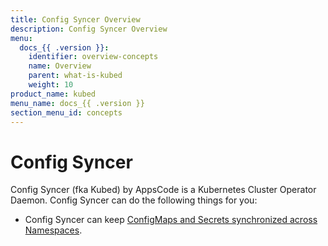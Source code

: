 ```yaml
---
title: Config Syncer Overview
description: Config Syncer Overview
menu:
  docs_{{ .version }}:
    identifier: overview-concepts
    name: Overview
    parent: what-is-kubed
    weight: 10
product_name: kubed
menu_name: docs_{{ .version }}
section_menu_id: concepts
---
```


# Config Syncer

Config Syncer (fka Kubed) by AppsCode is a Kubernetes Cluster Operator Daemon. Config Syncer can do the following things for you:

 - Config Syncer can keep [ConfigMaps and Secrets synchronized across Namespaces](/docs/guides/config-syncer/).
